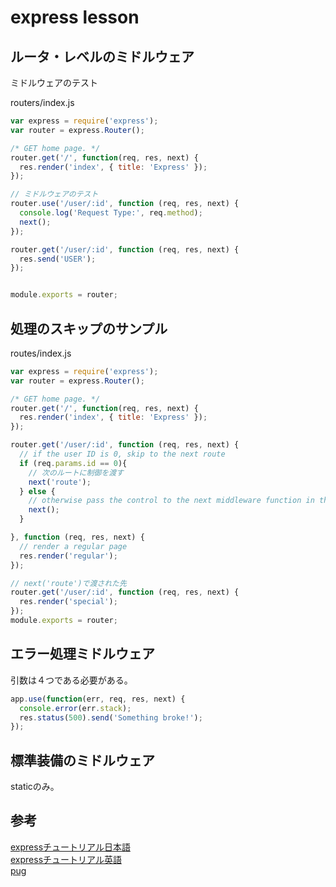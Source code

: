 # express lesson


## ルータ・レベルのミドルウェア

ミドルウェアのテスト

routers/index.js
```js
var express = require('express');
var router = express.Router();

/* GET home page. */
router.get('/', function(req, res, next) {
  res.render('index', { title: 'Express' });
});

// ミドルウェアのテスト
router.use('/user/:id', function (req, res, next) {
  console.log('Request Type:', req.method);
  next();
});

router.get('/user/:id', function (req, res, next) {
  res.send('USER');
});


module.exports = router;
```


## 処理のスキップのサンプル

routes/index.js
```js
var express = require('express');
var router = express.Router();

/* GET home page. */
router.get('/', function(req, res, next) {
  res.render('index', { title: 'Express' });
});

router.get('/user/:id', function (req, res, next) {
  // if the user ID is 0, skip to the next route
  if (req.params.id == 0){
    // 次のルートに制御を渡す
    next('route');
  } else {
    // otherwise pass the control to the next middleware function in this stack
    next(); 
  }

}, function (req, res, next) {
  // render a regular page
  res.render('regular');
});

// next('route')で渡された先
router.get('/user/:id', function (req, res, next) {
  res.render('special');
});
module.exports = router;
```

## エラー処理ミドルウェア

引数は４つである必要がある。

```js
app.use(function(err, req, res, next) {
  console.error(err.stack);
  res.status(500).send('Something broke!');
});
```

## 標準装備のミドルウェア

staticのみ。

## 参考

[expressチュートリアル日本語][*1]  
[expressチュートリアル英語][*2]  
[pug][*3]  


[*1]:http://expressjs.com/ja/starter/installing.html
[*2]:http://expressjs.com/en/starter/installing.html
[*3]:https://expressjs.com/en/guide/using-template-engines.html